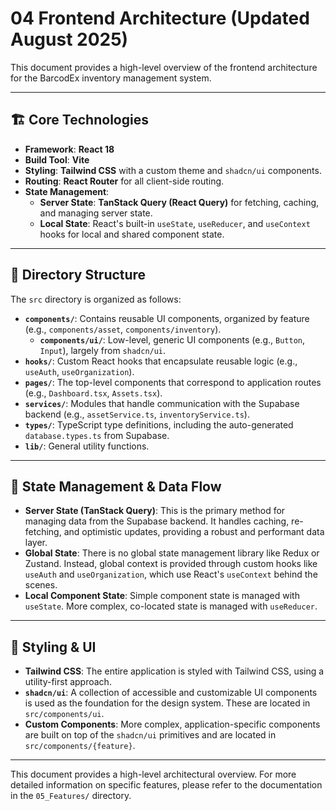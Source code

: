 # 04 Frontend Architecture (Updated August 2025)

This document provides a high-level overview of the frontend architecture for the BarcodEx inventory management system.

---

## 🏗️ **Core Technologies**

-   **Framework**: **React 18**
-   **Build Tool**: **Vite**
-   **Styling**: **Tailwind CSS** with a custom theme and `shadcn/ui` components.
-   **Routing**: **React Router** for all client-side routing.
-   **State Management**:
    -   **Server State**: **TanStack Query (React Query)** for fetching, caching, and managing server state.
    -   **Local State**: React's built-in `useState`, `useReducer`, and `useContext` hooks for local and shared component state.

---

## 📂 **Directory Structure**

The `src` directory is organized as follows:

-   **`components/`**: Contains reusable UI components, organized by feature (e.g., `components/asset`, `components/inventory`).
    -   **`components/ui/`**: Low-level, generic UI components (e.g., `Button`, `Input`), largely from `shadcn/ui`.
-   **`hooks/`**: Custom React hooks that encapsulate reusable logic (e.g., `useAuth`, `useOrganization`).
-   **`pages/`**: The top-level components that correspond to application routes (e.g., `Dashboard.tsx`, `Assets.tsx`).
-   **`services/`**: Modules that handle communication with the Supabase backend (e.g., `assetService.ts`, `inventoryService.ts`).
-   **`types/`**: TypeScript type definitions, including the auto-generated `database.types.ts` from Supabase.
-   **`lib/`**: General utility functions.

---

## 💨 **State Management & Data Flow**

-   **Server State (TanStack Query)**: This is the primary method for managing data from the Supabase backend. It handles caching, re-fetching, and optimistic updates, providing a robust and performant data layer.
-   **Global State**: There is no global state management library like Redux or Zustand. Instead, global context is provided through custom hooks like `useAuth` and `useOrganization`, which use React's `useContext` behind the scenes.
-   **Local Component State**: Simple component state is managed with `useState`. More complex, co-located state is managed with `useReducer`.

---

## 🎨 **Styling & UI**

-   **Tailwind CSS**: The entire application is styled with Tailwind CSS, using a utility-first approach.
-   **`shadcn/ui`**: A collection of accessible and customizable UI components is used as the foundation for the design system. These are located in `src/components/ui`.
-   **Custom Components**: More complex, application-specific components are built on top of the `shadcn/ui` primitives and are located in `src/components/{feature}`.

---

This document provides a high-level architectural overview. For more detailed information on specific features, please refer to the documentation in the `05_Features/` directory.
















